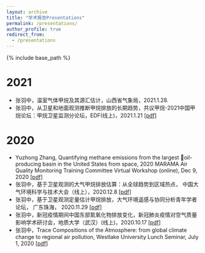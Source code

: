 ```yaml
---
layout: archive
title: "学术报告Presentations"
permalink: /presentations/
author_profile: true
redirect_from:
  - /presentations
---
```


{% include base_path %}

2021
====
* 张羽中，温室气体甲烷及其源汇估计，山西省气象局，2021.1.28.
* 张羽中，从卫星和地面观测推断甲烷排放的长期趋势，共议甲烷-2021中国甲烷论坛：甲烷卫星监测分论坛，EDF(线上)，2021.1.21 [[pdf]](/files/presentations/2021-edf-seminar.pdf)

2020
=====
* Yuzhong Zhang, Quantifying methane emissions from the largest oil-producing basin in the United States from space, 2020 MARAMA Air Quality Monitoring Training Committee Virtual Workshop (online), Dec 9, 2020 [[pdf]](/files/presentations/2020-MARAMA-PermianBasin.pdf)
* 张羽中，基于卫星观测的大气甲烷排放估算：从全球趋势到区域热点， 中国大气环境科学与技术大会（线上），2020.12.8 [[pdf]](/files/presentations/2020-ch4inv-20201208.pdf)
* 张羽中，基于卫星观测定量估计甲烷排放，大气环境遥感与协同分析青年学者论坛， 广东珠海， 2020.11.29 [[pdf]](/files/presentations/2020-Zhuhai-ch4Inversion.pdf)
* 张羽中，新冠疫情期间中国东部氮氧化物排放变化，新冠肺炎疫情对空气质量影响学术研讨会，地质大学（武汉）(线上)，2020.10.17 [[pdf]](/files/presentations/2020-covid.pdf)
* 张羽中，Trace Compositions of the Atmosphere: from global climate change to regional air pollution, Westlake University Lunch Seminar, July 1, 2020 [[pdf]](/files/presentations/2020-lunchSeminar.pdf)

